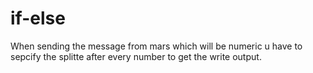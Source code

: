 # if-else
When sending the message from mars which will be numeric u have to sepcify the splitte after every number to get the write output. 
